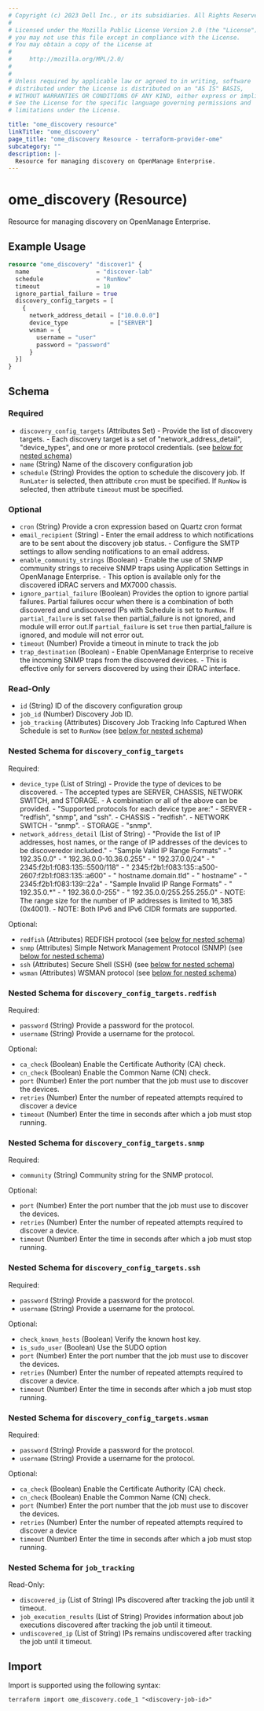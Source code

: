 ```yaml
---
# Copyright (c) 2023 Dell Inc., or its subsidiaries. All Rights Reserved.
# 
# Licensed under the Mozilla Public License Version 2.0 (the "License");
# you may not use this file except in compliance with the License.
# You may obtain a copy of the License at
# 
#     http://mozilla.org/MPL/2.0/
# 
# 
# Unless required by applicable law or agreed to in writing, software
# distributed under the License is distributed on an "AS IS" BASIS,
# WITHOUT WARRANTIES OR CONDITIONS OF ANY KIND, either express or implied.
# See the License for the specific language governing permissions and
# limitations under the License.

title: "ome_discovery resource"
linkTitle: "ome_discovery"
page_title: "ome_discovery Resource - terraform-provider-ome"
subcategory: ""
description: |-
  Resource for managing discovery on OpenManage Enterprise.
---
```


# ome_discovery (Resource)

Resource for managing discovery on OpenManage Enterprise.


## Example Usage

```terraform
resource "ome_discovery" "discover1" {
  name                   = "discover-lab"
  schedule               = "RunNow"
  timeout                = 10
  ignore_partial_failure = true
  discovery_config_targets = [
    {
      network_address_detail = ["10.0.0.0"]
      device_type            = ["SERVER"]
      wsman = {
        username = "user"
        password = "password"
      }
  }]
}
```

<!-- schema generated by tfplugindocs -->
## Schema

### Required

- `discovery_config_targets` (Attributes Set) - Provide the list of discovery targets.
      			- Each discovery target is a set of "network_address_detail", "device_types", and one or more protocol credentials. (see [below for nested schema](#nestedatt--discovery_config_targets))
- `name` (String) Name of the discovery configuration job
- `schedule` (String) Provides the option to schedule the discovery job. If `RunLater` is selected, then attribute `cron` must be specified. If `RunNow` is selected, then attribute `timeout` must be specified.

### Optional

- `cron` (String) Provide a cron expression based on Quartz cron format
- `email_recipient` (String) - Enter the email address to which notifications are to be sent about the discovery job status.
				- Configure the SMTP settings to allow sending notifications to an email address.
- `enable_community_strings` (Boolean) - Enable the use of SNMP community strings to receive SNMP traps using Application Settings in OpenManage Enterprise. 
				- This option is available only for the discovered iDRAC servers and MX7000 chassis.
- `ignore_partial_failure` (Boolean) Provides the option to ignore partial failures. Partial failures occur when there is a combination of both discovered and undiscovered IPs with Schedule is set to `RunNow`. If `partial_failure` is set `false` then partial_failure is not ignored, and module will error out.If `partial_failure` is set `true` then partial_failure is ignored, and module will not error out.
- `timeout` (Number) Provide a timeout in minute to track the job
- `trap_destination` (Boolean) - Enable OpenManage Enterprise to receive the incoming SNMP traps from the discovered devices. 
				- This is effective only for servers discovered by using their iDRAC interface.

### Read-Only

- `id` (String) ID of the discovery configuration group
- `job_id` (Number) Discovery Job ID.
- `job_tracking` (Attributes) Discovery Job Tracking Info Captured When Schedule is set to `RunNow` (see [below for nested schema](#nestedatt--job_tracking))

<a id="nestedatt--discovery_config_targets"></a>
### Nested Schema for `discovery_config_targets`

Required:

- `device_type` (List of String) - Provide the type of devices to be discovered.
				- The accepted types are SERVER, CHASSIS, NETWORK SWITCH, and STORAGE.
				- A combination or all of the above can be provided.
				- "Supported protocols for each device type are:"
				- SERVER - "redfish", "snmp", and "ssh".
				- CHASSIS - "redfish".
				- NETWORK SWITCH - "snmp".
				- STORAGE - "snmp".
- `network_address_detail` (List of String) - "Provide the list of IP addresses, host names, or the range of IP addresses of the devices to be discoveredor included."
         		- "Sample Valid IP Range Formats"
         		- "   192.35.0.0"
         		- "   192.36.0.0-10.36.0.255"
         		- "   192.37.0.0/24"
         		- "   2345:f2b1:f083:135::5500/118"
         		- "   2345:f2b1:f083:135::a500-2607:f2b1:f083:135::a600"
         		- "   hostname.domain.tld"
         		- "   hostname"
         		- "   2345:f2b1:f083:139::22a"
         		- "Sample Invalid IP Range Formats"
         		- "   192.35.0.*"
         		- "   192.36.0.0-255"
         		- "   192.35.0.0/255.255.255.0"
         		- NOTE: The range size for the number of IP addresses is limited to 16,385 (0x4001).
         		- NOTE: Both IPv6 and IPv6 CIDR formats are supported.

Optional:

- `redfish` (Attributes) REDFISH protocol (see [below for nested schema](#nestedatt--discovery_config_targets--redfish))
- `snmp` (Attributes) Simple Network Management Protocol (SNMP) (see [below for nested schema](#nestedatt--discovery_config_targets--snmp))
- `ssh` (Attributes) Secure Shell (SSH) (see [below for nested schema](#nestedatt--discovery_config_targets--ssh))
- `wsman` (Attributes) WSMAN protocol (see [below for nested schema](#nestedatt--discovery_config_targets--wsman))

<a id="nestedatt--discovery_config_targets--redfish"></a>
### Nested Schema for `discovery_config_targets.redfish`

Required:

- `password` (String) Provide a password for the protocol.
- `username` (String) Provide a username for the protocol.

Optional:

- `ca_check` (Boolean) Enable the Certificate Authority (CA) check.
- `cn_check` (Boolean) Enable the Common Name (CN) check.
- `port` (Number) Enter the port number that the job must use to discover the devices.
- `retries` (Number) Enter the number of repeated attempts required to discover a device
- `timeout` (Number) Enter the time in seconds after which a job must stop running.


<a id="nestedatt--discovery_config_targets--snmp"></a>
### Nested Schema for `discovery_config_targets.snmp`

Required:

- `community` (String) Community string for the SNMP protocol.

Optional:

- `port` (Number) Enter the port number that the job must use to discover the devices.
- `retries` (Number) Enter the number of repeated attempts required to discover a device.
- `timeout` (Number) Enter the time in seconds after which a job must stop running.


<a id="nestedatt--discovery_config_targets--ssh"></a>
### Nested Schema for `discovery_config_targets.ssh`

Required:

- `password` (String) Provide a password for the protocol.
- `username` (String) Provide a username for the protocol.

Optional:

- `check_known_hosts` (Boolean) Verify the known host key.
- `is_sudo_user` (Boolean) Use the SUDO option
- `port` (Number) Enter the port number that the job must use to discover the devices.
- `retries` (Number) Enter the number of repeated attempts required to discover a device.
- `timeout` (Number) Enter the time in seconds after which a job must stop running.


<a id="nestedatt--discovery_config_targets--wsman"></a>
### Nested Schema for `discovery_config_targets.wsman`

Required:

- `password` (String) Provide a password for the protocol.
- `username` (String) Provide a username for the protocol.

Optional:

- `ca_check` (Boolean) Enable the Certificate Authority (CA) check.
- `cn_check` (Boolean) Enable the Common Name (CN) check.
- `port` (Number) Enter the port number that the job must use to discover the devices.
- `retries` (Number) Enter the number of repeated attempts required to discover a device
- `timeout` (Number) Enter the time in seconds after which a job must stop running.



<a id="nestedatt--job_tracking"></a>
### Nested Schema for `job_tracking`

Read-Only:

- `discovered_ip` (List of String) IPs discovered after tracking the job until it timeout.
- `job_execution_results` (List of String) Provides information about job executions discovered after tracking the job until it timeout.
- `undiscovered_ip` (List of String) IPs remains undiscovered after tracking the job until it timeout.

## Import

Import is supported using the following syntax:

```shell
terraform import ome_discovery.code_1 "<discovery-job-id>"
```